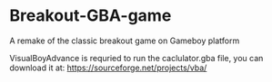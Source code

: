 # Breakout-GBA-game
A remake of the classic breakout game on Gameboy platform

VisualBoyAdvance is requried to run the caclulator.gba file, you can download it at:
https://sourceforge.net/projects/vba/
